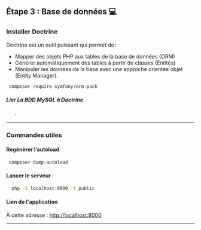 ## Étape 3 : Base de données 💻

### Installer Doctrine
Doctrine est un outil puissant qui permet de :

<ul>
<li>Mapper des objets PHP aux tables de la base de données (ORM)</li>
<li>Générer automatiquement des tables à partir de classes (Entités)</li>
<li>Manipuler les données de la base avec une approche orientée objet (Entity Manager).</li>
</ul>

  ```bash
   composer require symfony/orm-pack
  ```
 ##### Lier La BDD MySQL à Doctrine
  
   ```bash
      -
   ``` 
---
### Commandes utiles

  #### Regénèrer l’autoload
   ```bash
    composer dump-autoload
  ```
 #### Lancer le serveur 
 
 ```bash
   php -S localhost:8000 -t public
 ```

#### Lien de l'application 
À cette adresse : [http://localhost:8000](http://localhost:8000)


---

